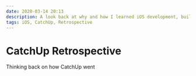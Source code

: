 ```yaml
---
date: 2020-03-14 20:13
description: A look back at why and how I learned iOS development, built CatchUp, and what I'm doing moving forward.
tags: iOS, CatchUp, Retrospective
---
```

# CatchUp Retrospective

Thinking back on how CatchUp went

